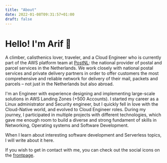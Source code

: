 ```yaml
---
title: "About"
date: 2022-01-08T09:31:57+01:00
draft: false
---
```


# Hello! I'm Arif 👋

A climber, calisthenics lover, traveler, and a Cloud Engineer who is currently part of the AWS platform team at [PostNL](https://www.postnl.nl/en/): the national provider of postal and parcel services in the Netherlands. We work closely with national postal services and private delivery partners in order to offer customers the most comprehensive and reliable network for delivery of their mail, packets and parcels – not just in the Netherlands but also abroad.

I'm an Engineer with experience designing and implementing large-scale solutions in AWS Landing Zones (+500 Accounts). I started my career as a Linux administrator and Security engineer, but I quickly fell in love with the Cloud-Native world, and evolved to Cloud Engineer roles. During my journey, I participated in multiple projects with different technologies, which gave me enough room to build a diverse and strong fundament of skills in Networking, Operating systems and Software Development.

When I learn about interesting software development and Serverless topics, I will write about it here.

If you wish to get in contact with me, you can check out the social icons on the [frontpage](../index.html).
